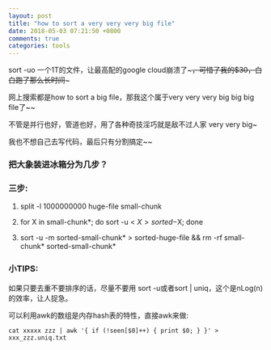 ```yaml
---
layout: post
title: "how to sort a very very very big file"
date: 2018-05-03 07:21:50 +0800
comments: true
categories: tools
---
```


sort -uo 一个1T的文件，让最高配的google cloud崩溃了~~~，可惜了我的$30，白白跑了那么长时间~~~

网上搜索都是how to sort a big file，那我这个属于very very very big big big file了~~

不管是并行也好，管道也好，用了各种奇技淫巧就是敌不过人家 very very big~

我也不想自己去写代码，最后只有分割搞定~~

### 把大象装进冰箱分为几步？

### 三步:

1. split -l 1000000000 huge-file small-chunk

2. for X in small-chunk*; do sort -u < $X > sorted-$X; done

3. sort -u -m sorted-small-chunk* > sorted-huge-file && rm -rf small-chunk* sorted-small-chunk*

### 小TIPS:

如果只要去重不要排序的话，尽量不要用 sort -u或者sort | uniq，这个是nLog(n)的效率，让人捉急。

可以利用awk的数组是内存hash表的特性，直接awk来做:

```
cat xxxxx zzz | awk '{ if (!seen[$0]++) { print $0; } }' > xxx_zzz.uniq.txt
```
